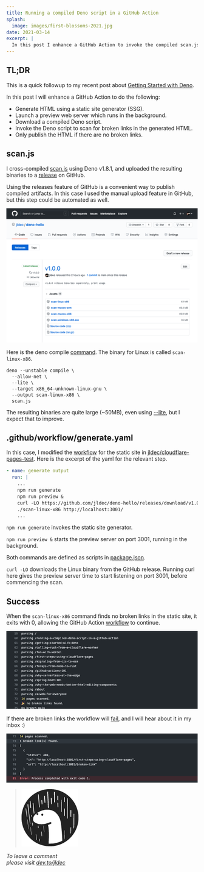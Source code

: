 ```yaml
---
title: Running a compiled Deno script in a GitHub Action
splash:
  image: images/first-blossoms-2021.jpg
date: 2021-03-14
excerpt: |
  In this post I enhance a GitHub Action to invoke the compiled scan.js Deno script which scans for broken links in generated HTML pages.
---
```


## TL;DR

This is a quick followup to my recent post about [Getting Started with Deno](getting-started-with-deno).

In this post I will enhance a GitHub Action to do the following:

- Generate HTML using a static site generator (SSG).
- Launch a preview web server which runs in the background.
- Download a compiled Deno script.
- Invoke the Deno script to scan for broken links in the generated HTML.
- Only publish the HTML if there are no broken links.

## scan.js

I cross-compiled [scan.js](https://github.com/jldec/deno-hello/blob/main/scan.js) using Deno v1.8.1, and uploaded the resulting binaries to a [release](https://github.com/jldec/deno-hello/releases) on GitHub.

Using the releases feature of GitHub is a convenient way to publish compiled artifacts. In this case I used the manual upload feature in GitHub, but this step could be automated as well.

![Releases with compiled artifacts in Repo deno-hello](images/deno-scan-releases.png)

Here is the deno compile [command](https://github.com/jldec/deno-hello/blob/main/compile.sh#L1). The binary for Linux is called `scan-linux-x86`.

```
deno --unstable compile \
  --allow-net \
  --lite \
  --target x86_64-unknown-linux-gnu \
  --output scan-linux-x86 \
  scan.js
```

The resulting binaries are quite large (~50MB), even using [--lite](https://deno.land/manual@v1.7.4/tools/compiler#generating-smaller-binaries), but I expect that to improve.

## .github/workflow/generate.yaml

In this case, I modified the [workflow](https://github.com/jldec/cloudflare-pages-test/blob/main/.github/workflows/generate.yaml) for the static site in [jldec/cloudflare-pages-test](https://github.com/jldec/cloudflare-pages-test). Here is the excerpt of the yaml for the relevant step.

```yaml
- name: generate output
  run: |
    ...
    npm run generate
    npm run preview &
    curl -LO https://github.com/jldec/deno-hello/releases/download/v1.0.0/scan-linux-x86 && chmod +x scan-linux-x86
    ./scan-linux-x86 http://localhost:3001/
    ...
```

`npm run generate` invokes the static site generator.  

`npm run preview &` starts the preview server on port 3001, running in the background.

Both commands are defined as scripts in [package.json](https://github.com/jldec/cloudflare-pages-test/blob/main/package.json).

`curl -LO` downloads the Linux binary from the GitHub release. Running curl here gives the preview server time to start listening on port 3001, before commencing the scan.

## Success

When the `scan-linux-x86` command finds no broken links in the static site, it exits with 0, allowing the GitHub Action [workflow](https://github.com/jldec/cloudflare-pages-test/runs/2112253519?check_suite_focus=true#step:4:72) to continue.

![scan success in GitHub Action log output](images/scan-success.png)

If there are broken links the workflow will [fail](https://github.com/jldec/cloudflare-pages-test/runs/2106962300?check_suite_focus=true), and I will hear about it in my inbox :)

![scan failure in GitHub Action log output](images/scan-failure.png)

> [![Deno logo](images/deno-logo.png ".no-border")](https://deno.land/)

_To leave a comment  
please visit [dev.to/jldec](https://dev.to/jldec/running-a-compiled-deno-script-in-a-github-action-4ljn)_


